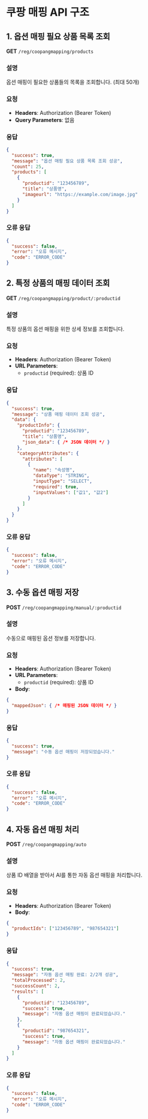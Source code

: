 # 쿠팡 매핑 API 구조

## 1. 옵션 매핑 필요 상품 목록 조회
**GET** `/reg/coopangmapping/products`

### 설명
옵션 매핑이 필요한 상품들의 목록을 조회합니다. (최대 50개)

### 요청
- **Headers**: Authorization (Bearer Token)
- **Query Parameters**: 없음

### 응답
```json
{
  "success": true,
  "message": "옵션 매핑 필요 상품 목록 조회 성공",
  "count": 25,
  "products": [
    {
      "productid": "123456789",
      "title": "상품명",
      "imageurl": "https://example.com/image.jpg"
    }
  ]
}
```

### 오류 응답
```json
{
  "success": false,
  "error": "오류 메시지",
  "code": "ERROR_CODE"
}
```

## 2. 특정 상품의 매핑 데이터 조회
**GET** `/reg/coopangmapping/product/:productid`

### 설명
특정 상품의 옵션 매핑을 위한 상세 정보를 조회합니다.

### 요청
- **Headers**: Authorization (Bearer Token)
- **URL Parameters**: 
  - `productid` (required): 상품 ID

### 응답
```json
{
  "success": true,
  "message": "상품 매핑 데이터 조회 성공",
  "data": {
    "productInfo": {
      "productid": "123456789",
      "title": "상품명",
      "json_data": { /* JSON 데이터 */ }
    },
    "categoryAttributes": {
      "attributes": [
        {
          "name": "속성명",
          "dataType": "STRING",
          "inputType": "SELECT",
          "required": true,
          "inputValues": ["값1", "값2"]
        }
      ]
    }
  }
}
```

### 오류 응답
```json
{
  "success": false,
  "error": "오류 메시지",
  "code": "ERROR_CODE"
}
```

## 3. 수동 옵션 매핑 저장
**POST** `/reg/coopangmapping/manual/:productid`

### 설명
수동으로 매핑된 옵션 정보를 저장합니다.

### 요청
- **Headers**: Authorization (Bearer Token)
- **URL Parameters**: 
  - `productid` (required): 상품 ID
- **Body**:
```json
{
  "mappedJson": { /* 매핑된 JSON 데이터 */ }
}
```

### 응답
```json
{
  "success": true,
  "message": "수동 옵션 매핑이 저장되었습니다."
}
```

### 오류 응답
```json
{
  "success": false,
  "error": "오류 메시지",
  "code": "ERROR_CODE"
}
```

## 4. 자동 옵션 매핑 처리
**POST** `/reg/coopangmapping/auto`

### 설명
상품 ID 배열을 받아서 AI를 통한 자동 옵션 매핑을 처리합니다.

### 요청
- **Headers**: Authorization (Bearer Token)
- **Body**:
```json
{
  "productIds": ["123456789", "987654321"]
}
```

### 응답
```json
{
  "success": true,
  "message": "자동 옵션 매핑 완료: 2/2개 성공",
  "totalProcessed": 2,
  "successCount": 2,
  "results": [
    {
      "productid": "123456789",
      "success": true,
      "message": "자동 옵션 매핑이 완료되었습니다."
    },
    {
      "productid": "987654321",
      "success": true,
      "message": "자동 옵션 매핑이 완료되었습니다."
    }
  ]
}
```

### 오류 응답
```json
{
  "success": false,
  "error": "오류 메시지",
  "code": "ERROR_CODE"
}
```
